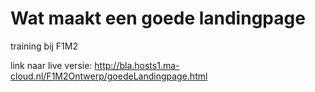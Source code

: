 # Wat maakt een goede landingpage
training bij F1M2

link naar live versie: http://bla.hosts1.ma-cloud.nl/F1M2Ontwerp/goedeLandingpage.html
